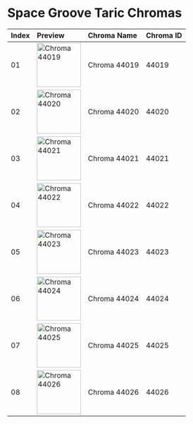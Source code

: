 # Space Groove Taric Chromas

| Index | Preview | Chroma Name | Chroma ID |
|:---|:---|:---|:---|
| 01 | <img src='https://raw.communitydragon.org/latest/plugins/rcp-be-lol-game-data/global/default/v1/champion-chroma-images/44/44019.png' alt='Chroma 44019' width='100'> | Chroma 44019 | 44019 |
| 02 | <img src='https://raw.communitydragon.org/latest/plugins/rcp-be-lol-game-data/global/default/v1/champion-chroma-images/44/44020.png' alt='Chroma 44020' width='100'> | Chroma 44020 | 44020 |
| 03 | <img src='https://raw.communitydragon.org/latest/plugins/rcp-be-lol-game-data/global/default/v1/champion-chroma-images/44/44021.png' alt='Chroma 44021' width='100'> | Chroma 44021 | 44021 |
| 04 | <img src='https://raw.communitydragon.org/latest/plugins/rcp-be-lol-game-data/global/default/v1/champion-chroma-images/44/44022.png' alt='Chroma 44022' width='100'> | Chroma 44022 | 44022 |
| 05 | <img src='https://raw.communitydragon.org/latest/plugins/rcp-be-lol-game-data/global/default/v1/champion-chroma-images/44/44023.png' alt='Chroma 44023' width='100'> | Chroma 44023 | 44023 |
| 06 | <img src='https://raw.communitydragon.org/latest/plugins/rcp-be-lol-game-data/global/default/v1/champion-chroma-images/44/44024.png' alt='Chroma 44024' width='100'> | Chroma 44024 | 44024 |
| 07 | <img src='https://raw.communitydragon.org/latest/plugins/rcp-be-lol-game-data/global/default/v1/champion-chroma-images/44/44025.png' alt='Chroma 44025' width='100'> | Chroma 44025 | 44025 |
| 08 | <img src='https://raw.communitydragon.org/latest/plugins/rcp-be-lol-game-data/global/default/v1/champion-chroma-images/44/44026.png' alt='Chroma 44026' width='100'> | Chroma 44026 | 44026 |
